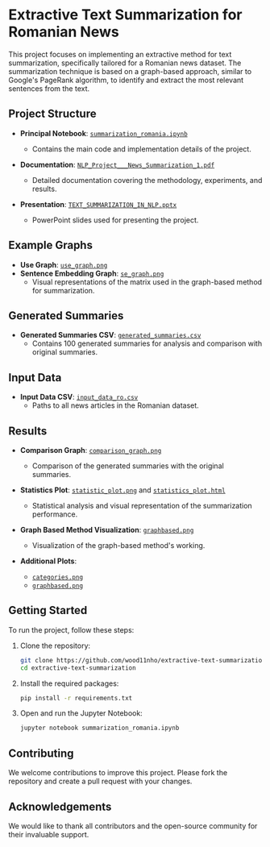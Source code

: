 
# Extractive Text Summarization for Romanian News

This project focuses on implementing an extractive method for text summarization, specifically tailored for a Romanian news dataset. The summarization technique is based on a graph-based approach, similar to Google's PageRank algorithm, to identify and extract the most relevant sentences from the text.

## Project Structure

- **Principal Notebook**: [`summarization_romania.ipynb`](summarization_romania.ipynb)
  - Contains the main code and implementation details of the project.
  
- **Documentation**: [`NLP_Project___News_Summarization_1.pdf`](NLP_Project___News_Summarization_1.pdf)
  - Detailed documentation covering the methodology, experiments, and results.
  
- **Presentation**: [`TEXT_SUMMARIZATION_IN_NLP.pptx`](TEXT_SUMMARIZATION_IN_NLP.pptx)
  - PowerPoint slides used for presenting the project.

## Example Graphs

- **Use Graph**: [`use_graph.png`](use_graph.png)
- **Sentence Embedding Graph**: [`se_graph.png`](se_graph.png)
  - Visual representations of the matrix used in the graph-based method for summarization.

## Generated Summaries

- **Generated Summaries CSV**: [`generated_summaries.csv`](generated_summaries.csv)
  - Contains 100 generated summaries for analysis and comparison with original summaries.

## Input Data

- **Input Data CSV**: [`input_data_ro.csv`](input_data_ro.csv)
  - Paths to all news articles in the Romanian dataset.

## Results

- **Comparison Graph**: [`comparison_graph.png`](comparison_graph.png)
  - Comparison of the generated summaries with the original summaries.
  
- **Statistics Plot**: [`statistic_plot.png`](statistic_plot.png) and [`statistics_plot.html`](statistics_plot.html)
  - Statistical analysis and visual representation of the summarization performance.

- **Graph Based Method Visualization**: [`graphbased.png`](graphbased.png)
  - Visualization of the graph-based method's working.

- **Additional Plots**: 
  - [`categories.png`](categories.png)
  - [`graphbased.png`](graphbased.png)

## Getting Started

To run the project, follow these steps:

1. Clone the repository:
    ```bash
    git clone https://github.com/wood11nho/extractive-text-summarization.git
    cd extractive-text-summarization
    ```

2. Install the required packages:
    ```bash
    pip install -r requirements.txt
    ```

3. Open and run the Jupyter Notebook:
    ```bash
    jupyter notebook summarization_romania.ipynb
    ```

## Contributing

We welcome contributions to improve this project. Please fork the repository and create a pull request with your changes.

## Acknowledgements

We would like to thank all contributors and the open-source community for their invaluable support.
